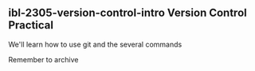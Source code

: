 ## ibl-2305-version-control-intro Version Control Practical

We'll learn how to use git and the several commands

Remember to archive
